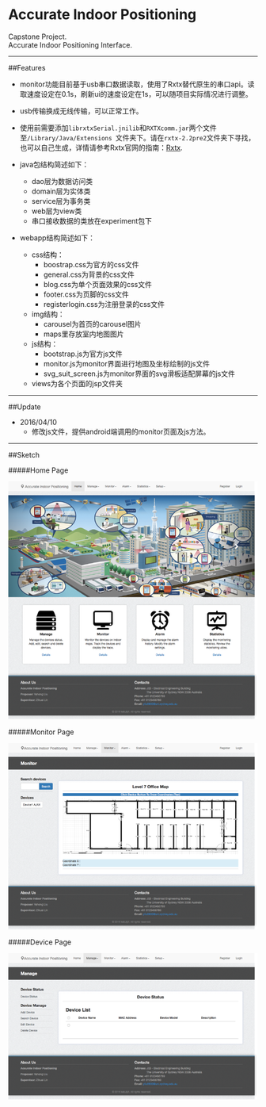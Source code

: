# Accurate Indoor Positioning
Capstone Project.<br>
Accurate Indoor Positioning Interface.<br>

****
##Features
* monitor功能目前基于usb串口数据读取，使用了Rxtx替代原生的串口api。读取速度设定在0.1s，刷新ui的速度设定在1s，可以随项目实际情况进行调整。
* usb传输换成无线传输，可以正常工作。
* 使用前需要添加`librxtxSerial.jnilib`和`RXTXcomm.jar`两个文件至`/Library/Java/Extensions `文件夹下。请在`rxtx-2.2pre2`文件夹下寻找，也可以自己生成，详情请参考Rxtx官网的指南：[Rxtx](http://rxtx.qbang.org).
* java包结构简述如下：
	* dao层为数据访问类
	* domain层为实体类
	* service层为事务类
	* web层为view类
	* 串口接收数据的类放在experiment包下

* webapp结构简述如下：
	* css结构：
		* boostrap.css为官方的css文件
		* general.css为背景的css文件
		* blog.css为单个页面效果的css文件
		* footer.css为页脚的css文件
		* registerlogin.css为注册登录的css文件
	* img结构：
		* carousel为首页的carousel图片
		* maps里存放室内地图图片
	* js结构：
		* bootstrap.js为官方js文件
		* monitor.js为monitor界面进行地图及坐标绘制的js文件
		* svg_suit_screen.js为monitor界面的svg滑板适配屏幕的js文件
	* views为各个页面的jsp文件夹

****
##Update
* 2016/04/10
	* 修改js文件，提供android端调用的monitor页面及js方法。

****
##Sketch

#####Home Page

![Home Page](https://github.com/kekulyh/AccurateIndoorPositioning/blob/master/pic/homepage.png "Home Page")

#####Monitor Page

![Monitor Page](https://github.com/kekulyh/AccurateIndoorPositioning/blob/master/pic/monitorpage.png "Monitor Page")

#####Device Page

![Device Page](https://github.com/kekulyh/AccurateIndoorPositioning/blob/master/pic/devicepage.png "Device Page")

